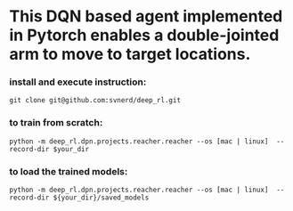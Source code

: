 # This DQN based agent implemented in Pytorch enables a double-jointed arm to move to target locations.

### install and execute instruction:
`git clone git@github.com:svnerd/deep_rl.git`

### to train from scratch:

  `python -m deep_rl.dpn.projects.reacher.reacher --os [mac | linux]  --record-dir $your_dir`

### to load the trained models:
  `python -m deep_rl.dpn.projects.reacher.reacher --os [mac | linux]  --record-dir ${your_dir}/saved_models`

